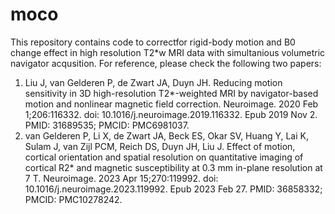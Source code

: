 # moco
This repository contains code to correctfor rigid-body motion and B0 change effect in high resolution T2*w MRI data with simultanious volumetric navigator acqusition.
For reference, please check the following two papers:
1. Liu J, van Gelderen P, de Zwart JA, Duyn JH. Reducing motion sensitivity in 3D high-resolution T2*-weighted MRI by navigator-based motion and nonlinear magnetic field correction. Neuroimage. 2020 Feb 1;206:116332. doi: 10.1016/j.neuroimage.2019.116332. Epub 2019 Nov 2. PMID: 31689535; PMCID: PMC6981037.
2. van Gelderen P, Li X, de Zwart JA, Beck ES, Okar SV, Huang Y, Lai K, Sulam J, van Zijl PCM, Reich DS, Duyn JH, Liu J. Effect of motion, cortical orientation and spatial resolution on quantitative imaging of cortical R2* and magnetic susceptibility at 0.3 mm in-plane resolution at 7 T. Neuroimage. 2023 Apr 15;270:119992. doi: 10.1016/j.neuroimage.2023.119992. Epub 2023 Feb 27. PMID: 36858332; PMCID: PMC10278242.
